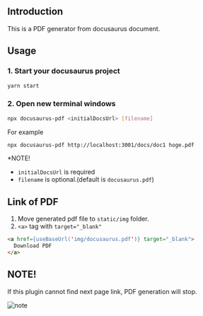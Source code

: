 ## Introduction
This is a PDF generator from docusaurus document.

## Usage
### 1. Start your docusaurus project
```sh
yarn start
```
   
### 2. Open new terminal windows
```sh
npx docusaurus-pdf <initialDocsUrl> [filename]
```

For example
```sh
npx docusaurus-pdf http://localhost:3001/docs/doc1 hoge.pdf
```

*NOTE!
- `initialDocsUrl` is required
- `filename` is optional.(default is `docusaurus.pdf`)

## Link of PDF
1. Move generated pdf file to `static/img` folder.
2. `<a>` tag with `target="_blank"`
```html
<a href={useBaseUrl('img/docusaurus.pdf')} target="_blank">
  Download PDF
</a>
```

## NOTE!
If this plugin cannot find next page link, PDF generation will stop.

![note](https://www.awesomescreenshot.com/upload//1017708/c590bbd9-04a0-4637-7bd3-6b5ba1a4258e.png)
